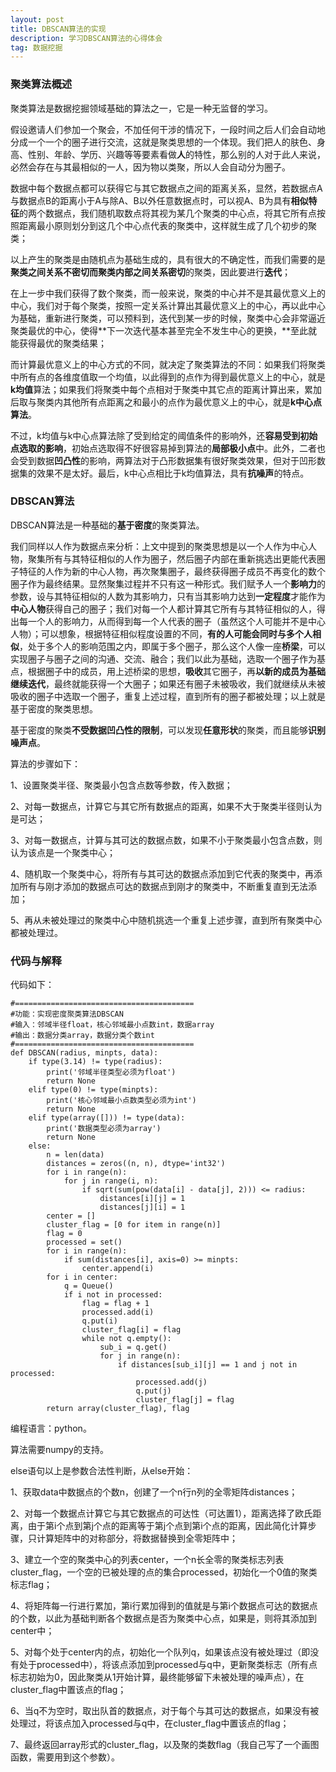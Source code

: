 ```yaml
---
layout: post
title: DBSCAN算法的实现
description: 学习DBSCAN算法的心得体会
tag: 数据挖掘
---
```


### 聚类算法概述

聚类算法是数据挖掘领域基础的算法之一，它是一种无监督的学习。

假设邀请人们参加一个聚会，不加任何干涉的情况下，一段时间之后人们会自动地分成一个一个的圈子进行交流，这就是聚类思想的一个体现。我们把人的肤色、身高、性别、年龄、学历、兴趣等等要素看做**人**的特性，那么别的人对于此人来说，必然会存在与其最相似的一人，因为物以类聚，所以人会自动分为圈子。

数据中每个数据点都可以获得它与其它数据点之间的距离关系，显然，若数据点A与数据点B的距离小于A与除A、B以外任意数据点时，可以视A、B为具有**相似特征**的两个数据点，我们随机取数点将其视为某几个聚类的中心点，将其它所有点按照距离最小原则划分到这几个中心点代表的聚类中，这样就生成了几个初步的聚类；

以上产生的聚类是由随机点为基础生成的，具有很大的不确定性，而我们需要的是**聚类之间关系不密切而聚类内部之间关系密切**的聚类，因此要进行**迭代**；

在上一步中我们获得了数个聚类，而一般来说，聚类的中心并不是其最优意义上的中心，我们对于每个聚类，按照一定关系计算出其最优意义上的中心，再以此中心为基础，重新进行聚类，可以预料到，迭代到某一步的时候，聚类中心会非常逼近聚类最优的中心，使得**下一次迭代基本甚至完全不发生中心的更换，**至此就能获得最优的聚类结果；

而计算最优意义上的中心方式的不同，就决定了聚类算法的不同：如果我们将聚类中所有点的各维度值取一个均值，以此得到的点作为得到最优意义上的中心，就是**k均值**算法；如果我们将聚类中每个点相对于聚类中其它点的距离计算出来，累加后取与聚类内其他所有点距离之和最小的点作为最优意义上的中心，就是**k中心点算法**。

不过，k均值与k中心点算法除了受到给定的阈值条件的影响外，还**容易受到初始点选取的影响**，初始点选取得不好很容易掉到算法的**局部极小点**中。此外，二者也会受到数据**凹凸性**的影响，两算法对于凸形数据集有很好聚类效果，但对于凹形数据集的效果不是太好。最后，k中心点相比于k均值算法，具有**抗噪声**的特点。

### DBSCAN算法

DBSCAN算法是一种基础的**基于密度**的聚类算法。

我们同样以人作为数据点来分析：上文中提到的聚类思想是以一个人作为中心人物，聚集所有与其特征相似的人作为圈子，然后圈子内部在重新挑选出更能代表圈子特征的人作为新的中心人物，再次聚集圈子，最终获得圈子成员不再变化的数个圈子作为最终结果。显然聚集过程并不只有这一种形式。我们赋予人一个**影响力**的参数，设与其特征相似的人数为其影响力，只有当其影响力达到**一定程度**才能作为**中心人物**获得自己的圈子；我们对每一个人都计算其它所有与其特征相似的人，得出每一个人的影响力，从而得到每一个人代表的圈子（虽然这个人可能并不是中心人物）；可以想象，根据特征相似程度设置的不同，**有的人可能会同时与多个人相似**，处于多个人的影响范围之内，即属于多个圈子，那么这个人像一座**桥梁**，可以实现圈子与圈子之间的沟通、交流、融合；我们以此为基础，选取一个圈子作为基点，根据圈子中的成员，用上述桥梁的思想，**吸收**其它圈子，再**以新的成员为基础继续迭代**，最终就能获得一个大圈子；如果还有圈子未被吸收，我们就继续从未被吸收的圈子中选取一个圈子，重复上述过程，直到所有的圈子都被处理；以上就是基于密度的聚类思想。

基于密度的聚类**不受数据凹凸性的限制**，可以发现**任意形状**的聚类，而且能够**识别噪声点**。

算法的步骤如下：

1、设置聚类半径、聚类最小包含点数等参数，传入数据；

2、对每一数据点，计算它与其它所有数据点的距离，如果不大于聚类半径则认为是可达；

3、对每一数据点，计算与其可达的数据点数，如果不小于聚类最小包含点数，则认为该点是一个聚类中心；

4、随机取一个聚类中心，将所有与其可达的数据点添加到它代表的聚类中，再添加所有与刚才添加的数据点可达的数据点到刚才的聚类中，不断重复直到无法添加；

5、再从未被处理过的聚类中心中随机挑选一个重复上述步骤，直到所有聚类中心都被处理过。

### 代码与解释

代码如下：

	#========================================
	#功能：实现密度聚类算法DBSCAN
	#输入：邻域半径float，核心邻域最小点数int，数据array
	#输出：数据分类array，数据分类个数int
	#========================================
	def DBSCAN(radius, minpts, data):
		if type(3.14) != type(radius):
			print('邻域半径类型必须为float')
			return None
		elif type(0) != type(minpts):
			print('核心邻域最小点数类型必须为int')
			return None
		elif type(array([])) != type(data):
			print('数据类型必须为array')
			return None
		else:
			n = len(data)
			distances = zeros((n, n), dtype='int32')
			for i in range(n):
				for j in range(i, n):
					if sqrt(sum(pow(data[i] - data[j], 2))) <= radius:
						distances[i][j] = 1
						distances[j][i] = 1
			center = []
			cluster_flag = [0 for item in range(n)]
			flag = 0
			processed = set()
			for i in range(n):
				if sum(distances[i], axis=0) >= minpts:
					center.append(i)
			for i in center:
				q = Queue()
				if i not in processed:
					flag = flag + 1
					processed.add(i)
					q.put(i)
					cluster_flag[i] = flag
					while not q.empty():
						sub_i = q.get()
						for j in range(n):
							if distances[sub_i][j] == 1 and j not in processed:
								processed.add(j)
								q.put(j)
								cluster_flag[j] = flag
			return array(cluster_flag), flag

编程语言：python。

算法需要numpy的支持。

else语句以上是参数合法性判断，从else开始：

1、获取data中数据点的个数n，创建了一个n行n列的全零矩阵distances；

2、对每一个数据点计算它与其它数据点的可达性（可达置1），距离选择了欧氏距离，由于第i个点到第j个点的距离等于第j个点到第i个点的距离，因此简化计算步骤，只计算矩阵中的对称部分，将数据替换到全零矩阵中；

3、建立一个空的聚类中心的列表center，一个n长全零的聚类标志列表cluster_flag，一个空的已被处理的点的集合processed，初始化一个0值的聚类标志flag；

4、将矩阵每一行进行累加，第i行累加得到的值就是与第i个数据点可达的数据点的个数，以此为基础判断各个数据点是否为聚类中心点，如果是，则将其添加到center中；

5、对每个处于center内的点，初始化一个队列q，如果该点没有被处理过（即没有处于processed中），将该点添加到processed与q中，更新聚类标志（所有点标志初始为0，因此聚类从1开始计算，最终能够留下未被处理的噪声点），在cluster_flag中置该点的flag；

6、当q不为空时，取出队首的数据点，对于每个与其可达的数据点，如果没有被处理过，将该点加入processed与q中，在cluster_flag中置该点的flag；

7、最终返回array形式的cluster_flag，以及聚的类数flag（我自己写了一个画图函数，需要用到这个参数）。
